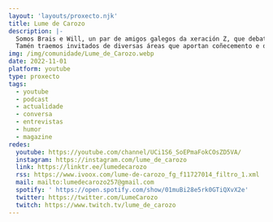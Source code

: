 ```yaml
---
layout: 'layouts/proxecto.njk'
title: Lume de Carozo
description: |-
  Somos Brais e Will, un par de amigos galegos da xeración Z, que debatemos sobre a sociedade e diversos temas de actualidade.
  Tamén traemos invitados de diversas áreas que aportan coñecemento e dinamismo.
img: /img/comunidade/Lume_de_Carozo.webp
date: 2022-11-01
platform: youtube
type: proxecto
tags:
  - youtube
  - podcast
  - actualidade
  - conversa
  - entrevistas
  - humor
  - magazine
redes:
  youtube: https://youtube.com/channel/UCi1S6_SoEPmaFokCOsZD5VA/
  instagram: https://instagram.com/lume_de_carozo
  link: https://linktr.ee/lumedecarozo
  rss: https://www.ivoox.com/lume-de-carozo_fg_f11727014_filtro_1.xml
  mail: mailto:lumedecarozo257@gmail.com
  spotify: ' https://open.spotify.com/show/01muBi28e5rk0GTiQXvX2e'
  twitter: https://twitter.com/LumeCarozo
  twitch: https://www.twitch.tv/lume_de_carozo
---
```

